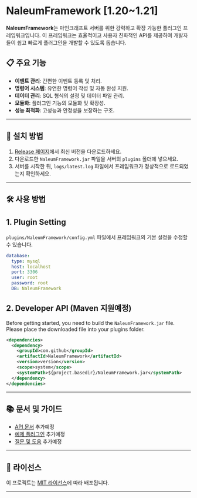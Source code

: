 # NaleumFramework [1.20~1.21]

**NaleumFramework**는 마인크래프트 서버를 위한 강력하고 확장 가능한 플러그인 프레임워크입니다. 이 프레임워크는 효율적이고 사용자 친화적인 API를 제공하여 개발자들이 쉽고 빠르게 플러그인을 개발할 수 있도록 돕습니다.

## 📋 주요 기능

- **이벤트 관리**: 간편한 이벤트 등록 및 처리.
- **명령어 시스템**: 유연한 명령어 작성 및 자동 완성 지원.
- **데이터 관리**: SQL 형식의 설정 및 데이터 파일 관리.
- **모듈화**: 플러그인 기능의 모듈화 및 확장성.
- **성능 최적화**: 고성능과 안정성을 보장하는 구조.

---

## 🚀 설치 방법

1. [Release 페이지](https://github.com/사용자명/NaleumFramework/releases)에서 최신 버전을 다운로드하세요.
2. 다운로드한 `NaleumFramework.jar` 파일을 서버의 `plugins` 폴더에 넣으세요.
3. 서버를 시작한 뒤, `logs/latest.log` 파일에서 프레임워크가 정상적으로 로드되었는지 확인하세요.

---

## 🛠️ 사용 방법

## 1. Plugin Setting

`plugins/NaleumFramework/config.yml` 파일에서 프레임워크의 기본 설정을 수정할 수 있습니다.

```yaml
database:
  type: mysql
  host: localhost
  port: 3306
  user: root
  password: root
  DB: NaleumFramework
```

## 2. Developer API (Maven 지원예정)
Before getting started, you need to build the `NaleumFramework.jar` file.
Please place the downloaded file into your plugins folder.

```xml
<dependencies>
  <dependency>
    <groupId>com.github</groupId>
    <artifactId>NaleumFramework</artifactId>
    <version>version</version>
    <scope>system</scope>
    <systemPath>${project.basedir}/NaleumFramework.jar</systemPath>
  </dependency>
</dependencies>
```

---

## 📚 문서 및 가이드

- [API 문서](https://github.com/사용자명/NaleumFramework/wiki) 추가예정
- [예제 플러그인](https://github.com/사용자명/NaleumFramework/examples) 추가예정
- [질문 및 도움](https://github.com/사용자명/NaleumFramework/issues) 추가예정

---

## 📜 라이선스

이 프로젝트는 [MIT 라이선스](LICENSE)에 따라 배포됩니다.

---
